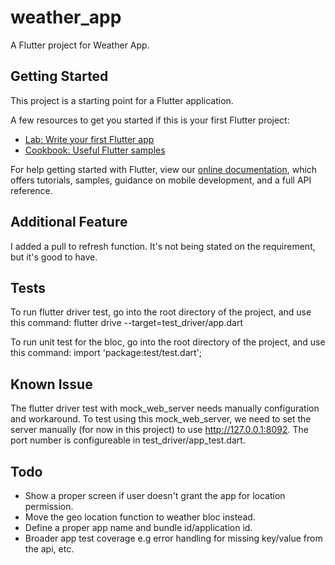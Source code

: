 # weather_app

A Flutter project for Weather App.

## Getting Started

This project is a starting point for a Flutter application.

A few resources to get you started if this is your first Flutter project:

- [Lab: Write your first Flutter app](https://flutter.io/docs/get-started/codelab)
- [Cookbook: Useful Flutter samples](https://flutter.io/docs/cookbook)

For help getting started with Flutter, view our 
[online documentation](https://flutter.io/docs), which offers tutorials, 
samples, guidance on mobile development, and a full API reference.

## Additional Feature
I added a pull to refresh function. It's not being stated on the requirement, but it's good to have.

## Tests
To run flutter driver test, go into the root directory of the project, and use this command:
flutter drive --target=test_driver/app.dart

To run unit test for the bloc, go into the root directory of the project, and use this command:
import 'package:test/test.dart';

## Known Issue
The flutter driver test with mock_web_server needs manually configuration and workaround.
To test using this mock_web_server, we need to set the server manually (for now in this project) to use http://127.0.0.1:8092. The port number is configureable in test_driver/app_test.dart.

## Todo
- Show a proper screen if user doesn't grant the app for location permission.
- Move the geo location function to weather bloc instead.
- Define a proper app name and bundle id/application id.
- Broader app test coverage e.g error handling for missing key/value from the api, etc.